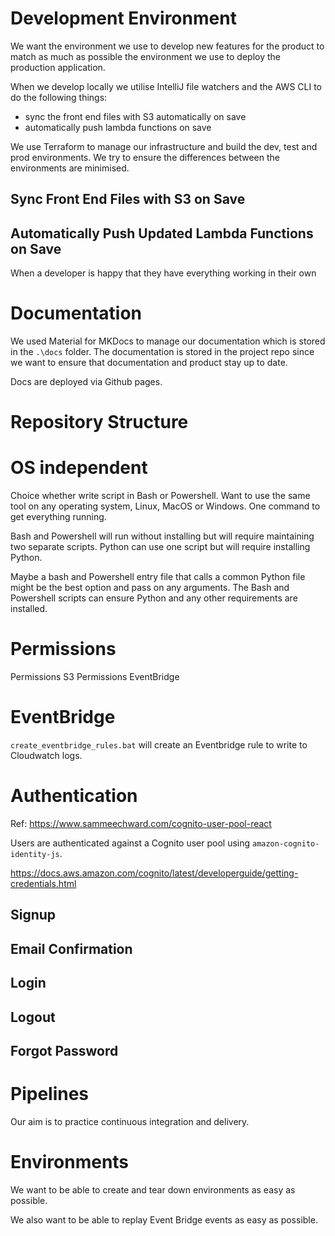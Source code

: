# Development Environment

We want the environment we use to develop new features for the product to match as much as possible the environment we use to deploy the production application.

When we develop locally we utilise IntelliJ file watchers and the AWS CLI to do the following things:

- sync the front end files with S3 automatically on save
- automatically push lambda functions on save

We use Terraform to manage our infrastructure and build the dev, test and prod environments.  We try to ensure the differences between the environments are minimised.

## Sync Front End Files with S3 on Save

## Automatically Push Updated Lambda Functions on Save

When a developer is happy that they have everything working in their own     

# Documentation

We used Material for MKDocs to manage our documentation which is stored in the `.\docs` folder.  The documentation is stored in the project repo since we want to ensure that documentation and product stay up to date.

Docs are deployed via Github pages.

# Repository Structure

# OS independent

Choice whether write script in Bash or Powershell.  Want to use the same tool on any operating system, Linux, MacOS or Windows.  One command to get everything running.

Bash and Powershell will run without installing but will require maintaining two separate scripts.  Python can use one script but will require installing Python. 

Maybe a bash and Powershell entry file that calls a common Python file might be the best option and pass on any arguments.  The Bash and Powershell scripts can ensure Python and any other requirements are installed.

# Permissions

Permissions S3
Permissions EventBridge

# EventBridge

`create_eventbridge_rules.bat` will create an Eventbridge rule to write to Cloudwatch logs.

# Authentication

Ref: https://www.sammeechward.com/cognito-user-pool-react

Users are authenticated against a Cognito user pool using `amazon-cognito-identity-js`.

https://docs.aws.amazon.com/cognito/latest/developerguide/getting-credentials.html

## Signup

## Email Confirmation

## Login

## Logout

## Forgot Password

# Pipelines

Our aim is to practice continuous integration and delivery.

# Environments

We want to be able to create and tear down environments as easy as possible.

We also want to be able to replay Event Bridge events as easy as possible.

